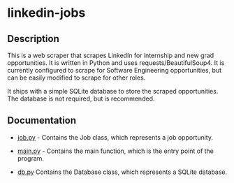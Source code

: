 # linkedin-jobs

## Description

This is a web scraper that scrapes LinkedIn for internship and new grad opportunities. It is written in Python and uses requests/BeautifulSoup4. It is currently configured to scrape for Software Engineering opportunities, but can be easily modified to scrape for other roles.

It ships with a simple SQLite database to store the scraped opportunities. The database is not required, but is recommended.

## Documentation

- [job.py](https://jjoeldaniel.github.io/linkedin-jobs/job.html) - Contains the Job class, which represents a job opportunity.

- [main.py](https://jjoeldaniel.github.io/linkedin-jobs/main.html) - Contains the main function, which is the entry point of the program.

- [db.py](https://jjoeldaniel.github.io/linkedin-jobs/db.html) Contains the Database class, which represents a SQLite database.
